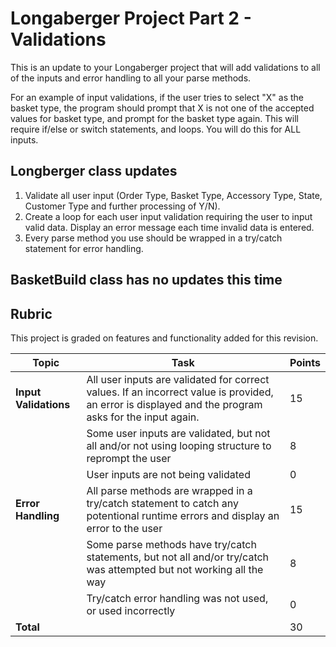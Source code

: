 # Longaberger Project Part 2 - Validations
This is an update to your Longaberger project that will add validations to all of the inputs and error handling to all your parse methods.

For an example of input validations, if the user tries to select "X" as the basket type, the program should prompt that X is not one of the accepted values for basket type, and prompt for the basket type again. This will require if/else or switch statements, and loops. You will do this for ALL inputs.

## Longberger class updates
1. Validate all user input (Order Type, Basket Type, Accessory Type, State, Customer Type and
further processing of Y/N).
2. Create a loop for each user input validation requiring the user to input valid data. Display an
error message each time invalid data is entered.
3. Every parse method you use should be wrapped in a try/catch statement for error handling.

## BasketBuild class has no updates this time

## Rubric

This project is graded on features and functionality added for this revision.

|Topic| Task| Points|
|-----|-----|------|
|**Input Validations**| All user inputs are validated for correct values. If an incorrect value is provided, an error is displayed and the program asks for the input again. | 15|
| | Some user inputs are validated, but not all and/or not using looping structure to reprompt the user | 8|
| |  User inputs are not being validated | 0|
|**Error Handling** | All parse methods are wrapped in a try/catch statement to catch any potentional runtime errors and display an error to the user | 15 |
|| Some parse methods have try/catch statements, but not all and/or try/catch was attempted but not working all the way | 8|
|| Try/catch error handling was not used, or used incorrectly | 0|
| **Total** | | 30|